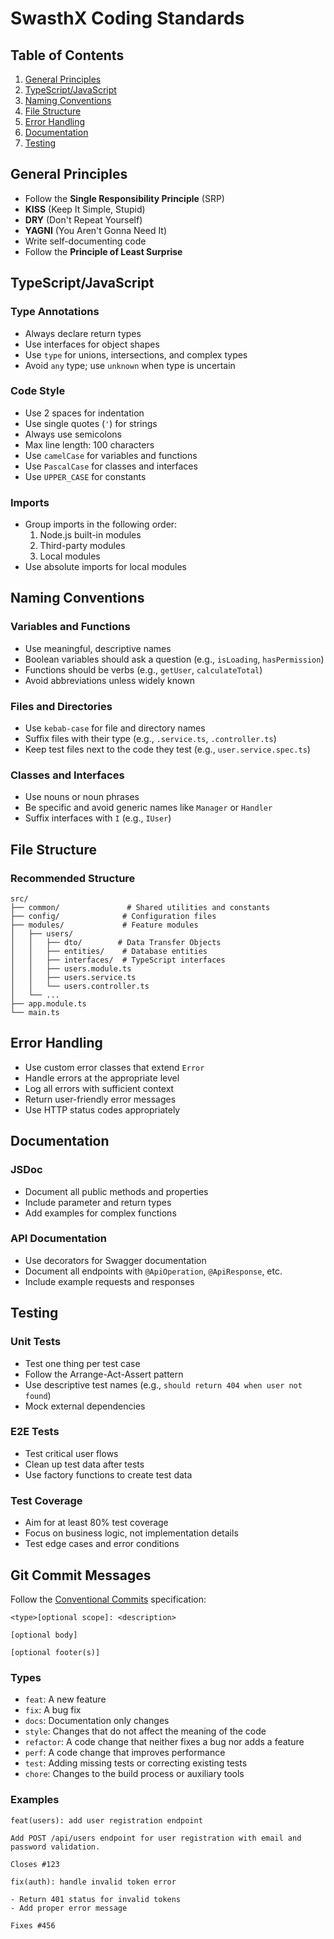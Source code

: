 # SwasthX Coding Standards

## Table of Contents
1. [General Principles](#general-principles)
2. [TypeScript/JavaScript](#typescript-javascript)
3. [Naming Conventions](#naming-conventions)
4. [File Structure](#file-structure)
5. [Error Handling](#error-handling)
6. [Documentation](#documentation)
7. [Testing](#testing)

## General Principles

- Follow the **Single Responsibility Principle** (SRP)
- **KISS** (Keep It Simple, Stupid)
- **DRY** (Don't Repeat Yourself)
- **YAGNI** (You Aren't Gonna Need It)
- Write self-documenting code
- Follow the **Principle of Least Surprise**

## TypeScript/JavaScript

### Type Annotations
- Always declare return types
- Use interfaces for object shapes
- Use `type` for unions, intersections, and complex types
- Avoid `any` type; use `unknown` when type is uncertain

### Code Style
- Use 2 spaces for indentation
- Use single quotes (`'`) for strings
- Always use semicolons
- Max line length: 100 characters
- Use `camelCase` for variables and functions
- Use `PascalCase` for classes and interfaces
- Use `UPPER_CASE` for constants

### Imports
- Group imports in the following order:
  1. Node.js built-in modules
  2. Third-party modules
  3. Local modules
- Use absolute imports for local modules

## Naming Conventions

### Variables and Functions
- Use meaningful, descriptive names
- Boolean variables should ask a question (e.g., `isLoading`, `hasPermission`)
- Functions should be verbs (e.g., `getUser`, `calculateTotal`)
- Avoid abbreviations unless widely known

### Files and Directories
- Use `kebab-case` for file and directory names
- Suffix files with their type (e.g., `.service.ts`, `.controller.ts`)
- Keep test files next to the code they test (e.g., `user.service.spec.ts`)

### Classes and Interfaces
- Use nouns or noun phrases
- Be specific and avoid generic names like `Manager` or `Handler`
- Suffix interfaces with `I` (e.g., `IUser`)

## File Structure

### Recommended Structure
```
src/
├── common/               # Shared utilities and constants
├── config/              # Configuration files
├── modules/             # Feature modules
│   ├── users/
│   │   ├── dto/        # Data Transfer Objects
│   │   ├── entities/    # Database entities
│   │   ├── interfaces/  # TypeScript interfaces
│   │   ├── users.module.ts
│   │   ├── users.service.ts
│   │   └── users.controller.ts
│   └── ...
├── app.module.ts
└── main.ts
```

## Error Handling

- Use custom error classes that extend `Error`
- Handle errors at the appropriate level
- Log all errors with sufficient context
- Return user-friendly error messages
- Use HTTP status codes appropriately

## Documentation

### JSDoc
- Document all public methods and properties
- Include parameter and return types
- Add examples for complex functions

### API Documentation
- Use decorators for Swagger documentation
- Document all endpoints with `@ApiOperation`, `@ApiResponse`, etc.
- Include example requests and responses

## Testing

### Unit Tests
- Test one thing per test case
- Follow the Arrange-Act-Assert pattern
- Use descriptive test names (e.g., `should return 404 when user not found`)
- Mock external dependencies

### E2E Tests
- Test critical user flows
- Clean up test data after tests
- Use factory functions to create test data

### Test Coverage
- Aim for at least 80% test coverage
- Focus on business logic, not implementation details
- Test edge cases and error conditions

## Git Commit Messages

Follow the [Conventional Commits](https://www.conventionalcommits.org/) specification:

```
<type>[optional scope]: <description>

[optional body]

[optional footer(s)]
```

### Types
- `feat`: A new feature
- `fix`: A bug fix
- `docs`: Documentation only changes
- `style`: Changes that do not affect the meaning of the code
- `refactor`: A code change that neither fixes a bug nor adds a feature
- `perf`: A code change that improves performance
- `test`: Adding missing tests or correcting existing tests
- `chore`: Changes to the build process or auxiliary tools

### Examples
```
feat(users): add user registration endpoint

Add POST /api/users endpoint for user registration with email and password validation.

Closes #123
```

```
fix(auth): handle invalid token error

- Return 401 status for invalid tokens
- Add proper error message

Fixes #456
```
